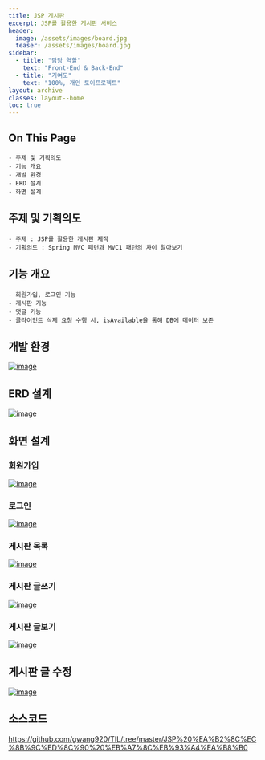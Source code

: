 ```yaml
---
title: JSP 게시판
excerpt: JSP를 활용한 게시판 서비스
header:
  image: /assets/images/board.jpg
  teaser: /assets/images/board.jpg
sidebar:
  - title: "담당 역할"
    text: "Front-End & Back-End"
  - title: "기여도"
    text: "100%, 개인 토이프로젝트"
layout: archive
classes: layout--home
toc: true
---
```




## On This Page

```
- 주제 및 기획의도
- 기능 개요
- 개발 환경
- ERD 설계
- 화면 설계
```





## 주제 및 기획의도

```
- 주제 : JSP를 활용한 게시판 제작
- 기획의도 : Spring MVC 패턴과 MVC1 패턴의 차이 알아보기
```



## 기능 개요

```
- 회원가입, 로그인 기능
- 게시판 기능
- 댓글 기능
- 클라이언트 삭제 요청 수행 시, isAvailable을 통해 DB에 데이터 보존
```





## 개발 환경

[![image](https://user-images.githubusercontent.com/49560745/103338477-e5d4bc80-4ac1-11eb-8488-69edd37d19f3.png)](https://user-images.githubusercontent.com/49560745/103338477-e5d4bc80-4ac1-11eb-8488-69edd37d19f3.png)



## ERD 설계

[![image](https://user-images.githubusercontent.com/49560745/103337133-a86e3000-4abd-11eb-8759-97a877f21512.png)](https://user-images.githubusercontent.com/49560745/103337133-a86e3000-4abd-11eb-8759-97a877f21512.png)



## 화면 설계



### 회원가입

[![image](https://user-images.githubusercontent.com/49560745/98510044-bd8cc680-22a5-11eb-95c4-709d265b03b9.png)](https://user-images.githubusercontent.com/49560745/103337306-39450b80-4abe-11eb-8aa9-1dd1d5467df3.png)

### 로그인

[![image](https://user-images.githubusercontent.com/49560745/98513962-15c6c700-22ac-11eb-8b0a-04a4bd85bb42.png)](https://user-images.githubusercontent.com/49560745/103337322-4661fa80-4abe-11eb-9c18-5476b1b8dc11.png)

### 게시판 목록

[![image](https://user-images.githubusercontent.com/49560745/98535043-ccd13b80-22c8-11eb-82a4-b941f59d247b.png)](https://user-images.githubusercontent.com/49560745/103337335-537ee980-4abe-11eb-99db-e76662aaecb9.png)

### 게시판 글쓰기

[![image](https://user-images.githubusercontent.com/49560745/98516195-891e0800-22af-11eb-865a-5136b9783c44.png)](https://user-images.githubusercontent.com/49560745/103337349-61346f00-4abe-11eb-9ac0-c2f646311d1b.png)

### 게시판 글보기

[![image](https://user-images.githubusercontent.com/49560745/98537750-158af380-22cd-11eb-962f-3804a91b6dcc.png)]((https://user-images.githubusercontent.com/49560745/103337362-6e515e00-4abe-11eb-86f9-acf3c8c2b87a.png))

## 게시판 글 수정

[![image](https://user-images.githubusercontent.com/49560745/98539819-4ae51080-22d0-11eb-8c85-2ce0186a9b09.png)](https://user-images.githubusercontent.com/49560745/98539819-4ae51080-22d0-11eb-8c85-2ce0186a9b09.png)

## 소스코드
https://github.com/gwang920/TIL/tree/master/JSP%20%EA%B2%8C%EC%8B%9C%ED%8C%90%20%EB%A7%8C%EB%93%A4%EA%B8%B0